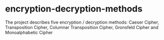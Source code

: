 # encryption-decryption-methods
 The project describes five encryption / decryption methods: 
 Caeser Cipher, Transposition Cipher, Columnar Transposition Cipher, Gronsfeld Cipher and Monoalphabetic Cipher
